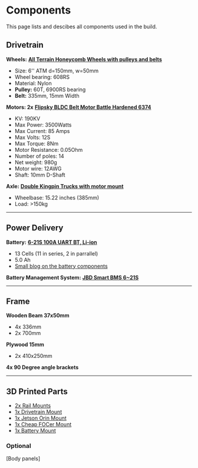 # Components
This page lists and descibes all components used in the build.

## Drivetrain
**Wheels:** [**All Terrain Honeycomb Wheels with pulleys and belts**](https://flipsky.net/collections/stepper-motor/products/6-atm-150x50-all-terrain-honey-comb-wheels)

- Size: 6'' ATM d=150mm, w=50mm
- Wheel bearing: 608RS
- Material: Nylon
- **Pulley:** 60T, 6900RS bearing
- **Belt:** 335mm, 15mm Width

**Motors: 2x** [**Flipsky BLDC Belt Motor Battle Hardened 6374**](https://flipsky.net/collections/new-accessories/products/flipsky-bldc-belt-motor-6374-190kv-3500w-for-electric-skateboard)

- KV: 190KV
- Max Power: 3500Watts
- Max Current: 85 Amps
- Max Volts: 12S
- Max Torque: 8Nm
- Motor Resistance: 0.05Ohm
- Number of poles: 14
- Net weight: 980g
- Motor wire: 12AWG
- Shaft: 10mm D-Shaft

**Axle:** [**Double Kingpin Trucks with motor mount**](https://flipsky.net/collections/trucks/products/15-2-inches-double-kingpin-trucks-for-diy-electric-skateboard-longboard-esk8)

- Wheelbase: 15.22 inches (385mm)
- Load: >150kg

---

## Power Delivery
**Battery:** [**6-21S 100A UART BT, Li-ion**](https://www.ebay.com/itm/255827116760?var=555764513208)

- 13 Cells (11 in series, 2 in parrallel)
- 5.0 Ah
- [Small blog on the battery components](http://volksrobot.blogspot.com/2022/11/12s2p-bill-of-material.html)

**Battery Management System:** [**JBD Smart BMS 6~21S**](https://jiabaidabms.com/products/jbd-smart-bms-4-22s-8s-17s-20s-21s-100a-wireless-with-uart-rs485-board-for-lifepo4-battery-li-ion)

---

## Frame
**Wooden Beam 37x50mm**

- 4x 336mm
- 2x 700mm

**Plywood 15mm**

- 2x 410x250mm

**4x 90 Degree angle brackets**

---

## 3D Printed Parts
<!-- - [2x Rail Mounts](https://thangs.com/designer/jens4173/3d-model/rail-mount.stl-785169) -->
<!-- - [1x Drivetrain Mount](https://external.ink?to=/https://thangs.com/designer/jens4173/3d-model/drivetrain-mount.stl-785170) -->
- <a href="https://thangs.com/designer/jens4173/3d-model/rail-mount.stl-785169" target="_blank">2x Rail Mounts</a>
- <a href="https://thangs.com/designer/jens4173/3d-model/rail-mount.stl-785169" target="_blank">1x Drivetrain Mount</a>
- [1x Jetson Orin Mount]()
- [1x Cheap FOCer Mount]()
- [1x Battery Mount]()

### Optional
[Body panels]